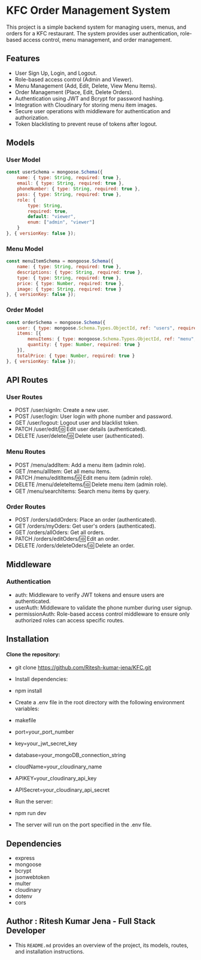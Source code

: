 # KFC Order Management System

This project is a simple backend system for managing users, menus, and orders for a KFC restaurant. The system provides user authentication, role-based access control, menu management, and order management.

## Features

- User Sign Up, Login, and Logout.
- Role-based access control (Admin and Viewer).
- Menu Management (Add, Edit, Delete, View Menu Items).
- Order Management (Place, Edit, Delete Orders).
- Authentication using JWT and Bcrypt for password hashing.
- Integration with Cloudinary for storing menu item images.
- Secure user operations with middleware for authentication and authorization.
- Token blacklisting to prevent reuse of tokens after logout.

## Models

### User Model
```js
const userSchema = mongoose.Schema({
    name: { type: String, required: true },
    email: { type: String, required: true },
    phoneNumber: { type: String, required: true },
    pass: { type: String, required: true },
    role: {
        type: String,
        required: true,
        default: "viewer",
        enum: ["admin", "viewer"]
    }
}, { versionKey: false });
```

### Menu Model
```js
const menuItemSchema = mongoose.Schema({
    name: { type: String, required: true },
    descriptions: { type: String, required: true },
    type: { type: String, required: true },
    price: { type: Number, required: true },
    image: { type: String, required: true }
}, { versionKey: false });
```

### Order Model
```js
const orderSchema = mongoose.Schema({
    user: { type: mongoose.Schema.Types.ObjectId, ref: "users", required: true },
    items: [{
        menuItems: { type: mongoose.Schema.Types.ObjectId, ref: "menu", required: true },
        quantity: { type: Number, required: true }
    }],
    totalPrice: { type: Number, required: true }
}, { versionKey: false });
```

## API Routes

### User Routes

- POST /user/signIn: Create a new user.
- POST /user/login: User login with phone number and password.
- GET /user/logout: Logout user and blacklist token.
- PATCH /user/edit/:id: Edit user details (authenticated).
- DELETE /user/delete/:id: Delete user (authenticated).

### Menu Routes

- POST /menu/addItem: Add a menu item (admin role).
- GET /menu/allItem: Get all menu items.
- PATCH /menu/editItems/:id: Edit menu item (admin role).
- DELETE /menu/deleteItems/:id: Delete menu item (admin role).
- GET /menu/searchItems: Search menu items by query.

### Order Routes

- POST /orders/addOrders: Place an order (authenticated).
- GET /orders/myOders: Get user's orders (authenticated).
- GET /orders/allOders: Get all orders.
- PATCH /orders/editOders/:id: Edit an order.
- DELETE /orders/deleteOders/:id: Delete an order.

## Middleware

### Authentication

- auth: Middleware to verify JWT tokens and ensure users are authenticated.
- userAuth: Middleware to validate the phone number during user signup.
- permissionAuth: Role-based access control middleware to ensure only authorized roles can access specific routes.

## Installation

 #### Clone the repository:

- git clone  https://github.com/Ritesh-kumar-jena/KFC.git

- Install dependencies:

- npm install
- Create a .env file in the root directory with the following environment variables:
- makefile

- port=your_port_number
- key=your_jwt_secret_key
- database=your_mongoDB_connection_string
- cloudName=your_cloudinary_name
- APIKEY=your_cloudinary_api_key
- APISecret=your_cloudinary_api_secret
- Run the server:

- npm run dev 
- The server will run on the port specified in the .env file.

## Dependencies
- express
- mongoose
- bcrypt
- jsonwebtoken
- multer
- cloudinary
- dotenv
- cors

## Author : Ritesh Kumar Jena - Full Stack Developer


- This `README.md` provides an overview of the project, its models, routes, and installation instructions.